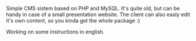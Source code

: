 Simple CMS sistem based on PHP and MySQL. It's quite old, but can be handy in case of a small presentation website. The client can also easly edit it's own content, so you kinda get the whole package :)

Working on some instructions in english. 